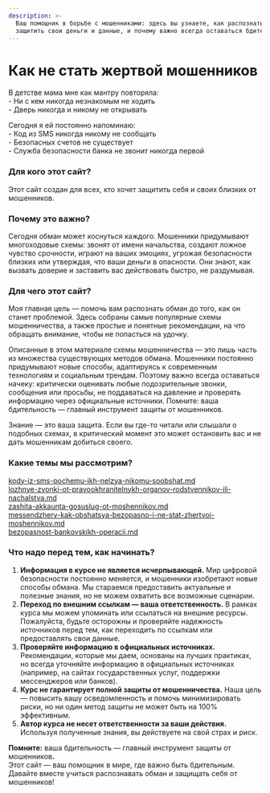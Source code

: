 ```yaml
---
description: >-
  Ваш помощник в борьбе с мошенниками: здесь вы узнаете, как распознать обман,
  защитить свои деньги и данные, и почему важно всегда оставаться бдительным
---
```


# Как не стать жертвой мошенников

В детстве мама мне как мантру повторяла:\
\- Ни с кем никогда незнакомым не ходить\
\- Дверь никогда и никому не открывать

Сегодня я ей постоянно напоминаю:\
\- Код из SMS никогда никому не сообщать\
\- Безопасных счетов не существует\
\- Служба безопасности банка не звонит никогда первой

### **Для кого этот сайт?**

Этот сайт создан для всех, кто хочет защитить себя и своих близких от мошенников.

### **Почему это важно?**

Сегодня обман может коснуться каждого. Мошенники придумывают многоходовые схемы: звонят от имени начальства, создают ложное чувство срочности, играют на ваших эмоциях, угрожая безопасности близких или утверждая, что ваши деньги в опасности. Они знают, как вызвать доверие и заставить вас действовать быстро, не раздумывая.

### **Для чего этот сайт?**

Моя главная цель — помочь вам распознать обман до того, как он станет проблемой. Здесь собраны самые популярные схемы мошенничества, а также простые и понятные рекомендации, на что обращать внимание, чтобы не попасться на удочку.

Описанные в этом материале схемы мошенничества — это лишь часть из множества существующих методов обмана. Мошенники постоянно придумывают новые способы, адаптируясь к современным технологиям и социальным трендам. Поэтому важно всегда оставаться начеку: критически оценивать любые подозрительные звонки, сообщения или просьбы, не поддаваться на давление и проверять информацию через официальные источники. Помните: ваша бдительность — главный инструмент защиты от мошенников.

Знание — это ваша защита. Если вы где-то читали или слышали о подобных схемах, в критический момент это может остановить вас и не дать мошенникам добиться своего.

### **Какие темы мы рассмотрим?**

[kody-iz-sms-pochemu-ikh-nelzya-nikomu-soobshat.md](kody-iz-sms-pochemu-ikh-nelzya-nikomu-soobshat.md "mention")\
[lozhnye-zvonki-ot-pravookhranitelnykh-organov-rodstvennikov-ili-nachalstva.md](lozhnye-zvonki-ot-pravookhranitelnykh-organov-rodstvennikov-ili-nachalstva.md "mention")\
[zashita-akkaunta-gosuslug-ot-moshennikov.md](zashita-akkaunta-gosuslug-ot-moshennikov.md "mention")\
[messendzhery-kak-obshatsya-bezopasno-i-ne-stat-zhertvoi-moshennikov.md](messendzhery-kak-obshatsya-bezopasno-i-ne-stat-zhertvoi-moshennikov.md "mention")\
[bezopasnost-bankovskikh-operacii.md](bezopasnost-bankovskikh-operacii.md "mention")

### Что надо перед тем, как начинать?

1. **Информация в курсе не является исчерпывающей.** Мир цифровой безопасности постоянно меняется, и мошенники изобретают новые способы обмана. Мы стараемся предоставить актуальные и полезные знания, но не можем охватить все возможные сценарии.
2. **Переход по внешним ссылкам — ваша ответственность.** В рамках курса мы можем упоминать или ссылаться на внешние ресурсы. Пожалуйста, будьте осторожны и проверяйте надежность источников перед тем, как переходить по ссылкам или предоставлять свои данные.
3. **Проверяйте информацию в официальных источниках.** Рекомендации, которые мы даем, основаны на лучших практиках, но всегда уточняйте информацию в официальных источниках (например, на сайтах государственных услуг, поддержки мессенджеров или банков).
4. **Курс не гарантирует полной защиты от мошенничества.** Наша цель — повысить вашу осведомленность и помочь минимизировать риски, но ни один метод защиты не может быть на 100% эффективным.
5. **Автор курса не несет ответственности за ваши действия.** Используя полученные знания, вы действуете на свой страх и риск.

**Помните:** ваша бдительность — главный инструмент защиты от мошеннико&#x432;**.**\
Этот сайт — ваш помощник в мире, где важно быть бдительным. Давайте вместе учиться распознавать обман и защищать себя от мошенников!
